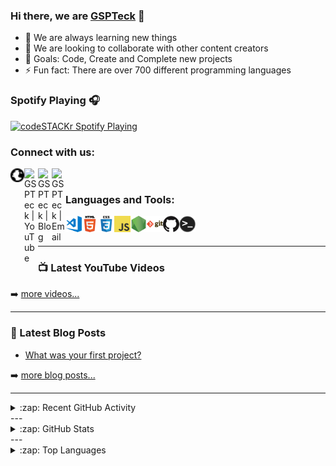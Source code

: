 ### Hi there, we are [GSPTeck][website] 👋

- 🌱 We are always learning new things
- 👯 We are looking to collaborate with other content creators
- 🥅 Goals: Code, Create and Complete new projects
- ⚡ Fun fact: There are over 700 different programming languages

### Spotify Playing 🎧

[<img src="https://now-playing-codestackr.vercel.app/api/spotify-playing" alt="codeSTACKr Spotify Playing" width="350" />](https://open.spotify.com/user/swyqyimdc12jajde4vpwd2x1b)

### Connect with us:

[<img align="left" alt="gspteck.wixsite.com" width="22px" src="https://raw.githubusercontent.com/iconic/open-iconic/master/svg/globe.svg" />][website]
[<img align="left" alt="GSPTeck | YouTube" width="22px" src="https://cdn.jsdelivr.net/npm/simple-icons@v3/icons/youtube.svg" />][youtube]
[<img align="left" alt="GSPTeck | Blog" width="22px" src="https://cdn.jsdelivr.net/npm/simple-icons@3.12.0/icons/wordpress.svg" />][Blog]
[<img align="left" alt="GSPTeck | Email" width="22px" src="https://cdn.jsdelivr.net/npm/simple-icons@3.12.0/icons/gmail.svg" />][email]

<br />

### Languages and Tools:

<img align="left" alt="Visual Studio Code" width="26px" src="https://raw.githubusercontent.com/github/explore/80688e429a7d4ef2fca1e82350fe8e3517d3494d/topics/visual-studio-code/visual-studio-code.png" />
<img align="left" alt="HTML5" width="26px" src="https://raw.githubusercontent.com/github/explore/80688e429a7d4ef2fca1e82350fe8e3517d3494d/topics/html/html.png" />
<img align="left" alt="CSS3" width="26px" src="https://raw.githubusercontent.com/github/explore/80688e429a7d4ef2fca1e82350fe8e3517d3494d/topics/css/css.png" />
<img align="left" alt="JavaScript" width="26px" src="https://raw.githubusercontent.com/github/explore/80688e429a7d4ef2fca1e82350fe8e3517d3494d/topics/javascript/javascript.png" />
<img align="left" alt="Node.js" width="26px" src="https://raw.githubusercontent.com/github/explore/80688e429a7d4ef2fca1e82350fe8e3517d3494d/topics/nodejs/nodejs.png" />
<img align="left" alt="Git" width="26px" src="https://raw.githubusercontent.com/github/explore/80688e429a7d4ef2fca1e82350fe8e3517d3494d/topics/git/git.png" />
<img align="left" alt="GitHub" width="26px" src="https://raw.githubusercontent.com/github/explore/78df643247d429f6cc873026c0622819ad797942/topics/github/github.png" />
<img align="left" alt="Terminal" width="26px" src="https://raw.githubusercontent.com/github/explore/80688e429a7d4ef2fca1e82350fe8e3517d3494d/topics/terminal/terminal.png" />

<br />
<br />

---

### 📺 Latest YouTube Videos

<!-- YOUTUBE:START -->

<!-- YOUTUBE:END -->

➡️ [more videos...](https://youtube.com/channel/UCzSjPc3hvhGY6qYLVaWUk3w)

---

### 📕 Latest Blog Posts

<!-- BLOG-POST-LIST:START -->
- [What was your first project?](https://dev.to/gspteck/what-was-your-first-project-3ef8)
<!-- BLOG-POST-LIST:END -->

➡️ [more blog posts...](https://dev.to/gspteck)

---

<details>
  <summary>:zap: Recent GitHub Activity</summary>
  
<!--START_SECTION:activity-->

<!--END_SECTION:activity-->

</details>
---
<details>
  <summary>:zap: GitHub Stats</summary>

  <img align="left" alt="GSPTeck's GitHub Stats" src="https://github-readme-stats.vercel.app/api?username=gspteck&show_icons=true&hide_border=true" />

</details>
---
<details>
  <summary>:zap: Top Languages</summary>

  <img align="left" alt="GSPTeck's GitHub Stats" src="https://github-readme-stats.vercel.app/api/top-langs/?username=gspteck&layout=compact" />

</details>

[website]: https://gspteck.wixsite.com/gspteck
[youtube]: https://youtube.com/channel/UCzSjPc3hvhGY6qYLVaWUk3w
[blog]: https://dev.to/gspteck
[email]: mailto:gspteck@gmail.com